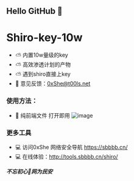 ## Hello GitHub  👋


# Shiro-key-10w
- ⛅ 内置10w量级的key
- ⛅ 高效渗透计划的产物
- ⛅ 遇到shiro直接上key 
- 📧 意见反馈：0xShe@t00ls.net

### 使用方法：
- 🍺 纯前端文件 打开即用 
![image](https://user-images.githubusercontent.com/89628734/230260205-e647f395-d9ce-44c0-8e76-74d402b1438a.png)



### 更多工具
- 💻 访问0xShe 网络安全导航 https://sbbbb.cn/
- 💻 在线体验：http://tools.sbbbb.cn/shiro/



***不忘初心🔰网为民安***
